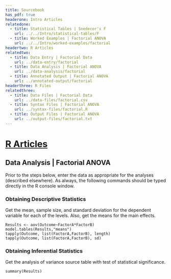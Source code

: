 ```yaml
---
title: Sourcebook
has_pdf: true
headerone: Intro Articles
relatedone:
  - title: Statistical Tables | Snedecor's F
    url: ../../Intro/statistical-tables/F
  - title: Worked Examples | Factorial ANOVA
    url: ../../Intro/worked-examples/factorial
headertwo: R Articles
relatedtwo:
  - title: Data Entry | Factorial Data
    url: ../data-entry/factorial
  - title: Data Analysis | Factorial ANOVA
    url: ../data-analysis/factorial
  - title: Annotated Output | Factorial ANOVA
    url: ../annotated-output/factorial
headerthree: R Files
relatedthree:
  - title: Data Files | Factorial Data
    url: ../data-files/factorial.csv
  - title: Syntax Files | Factorial ANOVA
    url: ../syntax-files/factorial.R
  - title: Output Files | Factorial ANOVA
    url: ../output-files/factorial.txt
---
```


# [R Articles](../index.md)

## Data Analysis | Factorial ANOVA

Prior to the steps below, enter the data as appropriate for the analyses (described elsewhere). As always, the following commands should be typed directly in the R console window.

### Obtaining Descriptive Statistics

Get the mean, sample size, and standard deviation for the dependent variable for each of the levels. Also, get the means for the main effects.

```{r}
Results <- aov(Outcome~FactorA*FactorB)
model.tables(Results,"means")
tapply(Outcome, list(FactorA,FactorB), length)
tapply(Outcome, list(FactorA,FactorB), sd)
```

### Obtaining Inferential Statistics

Get the analysis of variance source table with test of statistical significance.

```{r}
summary(Results)
```
